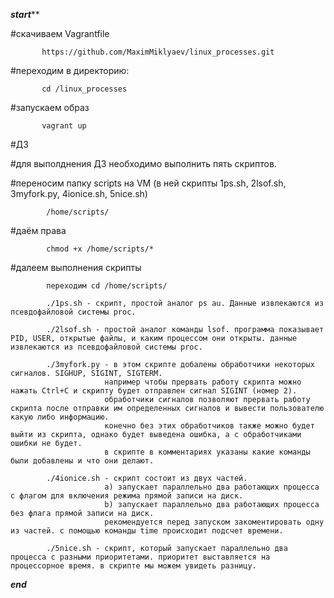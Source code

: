 *******start*********

#скачиваем Vagrantfile

           https://github.com/MaximMiklyaev/linux_processes.git

#переходим в директорию:

           cd /linux_processes

#запускаем образ

           vagrant up

#ДЗ

#для выполднения ДЗ необходимо выполнить пять скриптов.

#переносим папку scripts на VM (в ней скрипты 1ps.sh, 2lsof.sh, 3myfork.py, 4ionice.sh, 5nice.sh)

            /home/scripts/

#даём права

            chmod +x /home/scripts/*

#далеем выполнения скрипты 

            переходим cd /home/scripts/

            ./1ps.sh - скрипт, простой аналог ps au. Данные извлекаются из псевдофайловой системы proc.

            ./2lsof.sh - простой аналог команды lsof. программа показывает PID, USER, открытые файлы, и каким процессом они открыты. данные извлекаются из псевдофайловой системы proc.

            ./3myfork.py - в этом скрипте добалены обработчики некоторых сигналов. SIGHUP, SIGINT, SIGTERM. 
                         например чтобы прервать работу скрипта можно нажать Ctrl+C и скрипту будет отправлен сигнал SIGINT (номер 2). 
                         обработчики сигналов позволяют прервать работу скрипта после отправки им определенных сигналов и вывести пользователю какую либо информацию. 
                         конечно без этих обработчиков также можно будет выйти из скрипта, однако будет выведена ошибка, а с обработчиками ошибки не будет. 
                         в скрипте в комментариях указаны какие команды были добавлены и что они делают.

            ./4ionice.sh - скрипт состоит из двух частей. 
                         a) запускает параллельно два работающих процесса с флагом для включения режима прямой записи на диск. 
                         b) запускает параллельно два работающих процесса без флага прямой записи на диск. 
                         рекомендуется перед запуском закоментировать одну из частей. с помощью команды time происходит подсчет времени.

            ./5nice.sh - скрипт, который запускает параллельно два процесса с разными приоритетами. приоритет выставляется на процессорное время. в скрипте мы можем увидеть разницу.


*********end*********